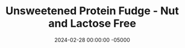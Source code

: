 ---
layout: post
title:  "Unsweetened Protein Fudge - Nut and Lactose Free"
date:   2024-02-28 00:00:00 -05000
categories: 
- Recipes
- Protein Powder
permalink: /recipes/avocado-fudge
image: /assets/Food/Protein Powder/Avo Fudge/avo-fudge-cover.jpg
ing: avofudge-ing
facts: avofudge-facts
Prep: 20
Rest: 
Cook: 
Source1: https://www.youtube.com/shorts/ZozVG7BXpKc
Source2: https://tasty.co/recipe/avocado-fudge
whisk: https://s.samsungfood.com/dN4fL
tags: 
- avocado
- mashed avocado
- protein powder
- whey protein
- sun butter
- sunbutter
- sunflower butter
- sunflower seed
- roasted sunflower
- peanut butter
- almond butter
- coconut butter
- roasted nuts
- cocoa powder
- unsweetened
- sugar free
- banana
- frozen
- freeze
- bittersweet
- gluten free
Description: This protein fudge is free of both nuts and lactose.  Normal fudge tends to use evaporated or condensed milk, and most healthy fudges use peanut or almond butter.  I've used <a href="natural-peanut-butter">Homemade Natural Nut Butter</a> with sunflower seeds instead, as well as a ripe avocado.  It's totally free of any sugar or sweeteners, but still has a rich taste and texture, while being packed with protein and healthy fats!  For another fudge recipe, check out the <a href="fudge">Coconut Chocolate Fudge Squares</a>
Instructions: 
- I've chosen to use homemade sun butter here, but you can also make almond or peanut butter if you desire. For my 8 cup food processor, I use about 12 oz (336 g) of seeds or nuts. Blend on high for a few minutes, until a super smooth nut butter forms. Reserve 1/2 cup (128 g) in the food processor, and transfer the rest to a mason jar. Store the leftovers at room temperature for about a week<br><br>
- <center><img src="/assets/Food/Protein Powder/Avo Fudge/avo-fudge-1.jpg" alt="" class="instruction-image"></center><br>

- Blend in the rest of the ingredients in the order above. Add the solids (cocoa powder, whey, and casein) last, in order to make sure everything else is fully combined. You will have a very thick paste. Optionally, add 1 tbsp (21 g) of honey if you want it a little sweeter<br><br>
- <center><img src="/assets/Food/Protein Powder/Avo Fudge/avo-fudge-2.jpg" alt="" class="instruction-image"></center><br>

- Line an 8" square baking pan with parchment paper, and press the mixture into all corners, making sure it is of even thickness. Remember, it's very thick, so this may take a bit of work<br><br>
- <center><img src="/assets/Food/Protein Powder/Avo Fudge/avo-fudge-3.jpg" alt="" class="instruction-image"></center><br>

- Transfer to the freezer for a few hours to harden before slicing. Store leftovers in the freezer
---